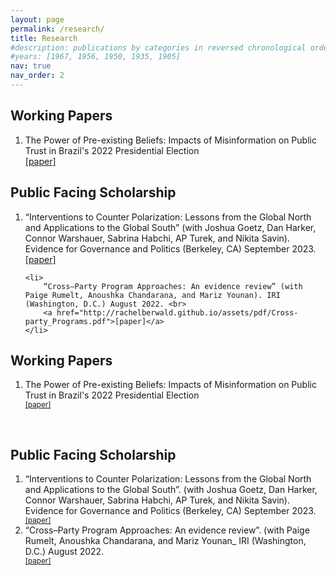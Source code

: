 ```yaml
---
layout: page
permalink: /research/
title: Research
#description: publications by categories in reversed chronological order. generated by jekyll-scholar.
#years: [1967, 1956, 1950, 1935, 1905]
nav: true
nav_order: 2
---
```


<h2 class="year">Working Papers</h2>
<ol>
    <li>
        The Power of Pre-existing Beliefs: Impacts of Misinformation on Public Trust in Brazil's 2022 Presidential Election <br>
        <a href="http://rachelberwald.github.io/assets/pdf/election2022.pdf">[paper]</a>
    </li>
</ol>

<h2 class="year">Public Facing Scholarship</h2>
<ol>
    <li>
        “Interventions to Counter Polarization: Lessons from the Global North and Applications to the Global South” (with Joshua Goetz, Dan Harker, Connor Warshauer, Sabrina Habchi, AP Turek, and Nikita Savin). Evidence for Governance and Politics (Berkeley, CA) September 2023. <br>
        <a href="http://rachelberwald.github.io/assets/pdf/Depolarization.pdf">[paper]</a>
    </li>

    <li>
        “Cross–Party Program Approaches: An evidence review” (with Paige Rumelt, Anoushka Chandarana, and Mariz Younan). IRI (Washington, D.C.) August 2022. <br>
        <a href="http://rachelberwald.github.io/assets/pdf/Cross-party_Programs.pdf">[paper]</a>
    </li>
</ol>

<h2 class="year">Working Papers</h2>

<ol>
    <li> The Power of Pre-existing Beliefs: Impacts of Misinformation on Public Trust in Brazil's 2022 Presidential Election <br>
  <div class="btn-group">
 <div class="button" width="60" height="100"><small><a href = "http://rachelberwald.github.io/assets/pdf/election2022.pdf">[paper]</a></small></div> </li>

</ol>
<br>

<h2 class="year">Public Facing Scholarship</h2>
<ol>
<li> “Interventions to Counter Polarization: Lessons from the Global North and Applications to the Global South”. (with Joshua Goetz, Dan Harker, Connor Warshauer, Sabrina Habchi, AP Turek, and Nikita Savin). Evidence for Governance and Politics (Berkeley, CA) September 2023. <br>
   <div class="btn-group">
 <div class="button" width="60" height="100"><small><a href = "http://rachelberwald.github.io/assets/pdf/Depolarization.pdf">[paper]</a></small></div>  </li>

<li> “Cross–Party Program Approaches: An evidence review”. (with Paige Rumelt, Anoushka Chandarana, and Mariz Younan_ IRI (Washington, D.C.) August 2022. <br>
   <div class="btn-group">
 <div class="button" width="60" height="100"><small><a href = "http://rachelberwald.github.io/assets/pdf/Cross-party_Programs.pdf">[paper]</a></small></div>  </li>
</ol>

